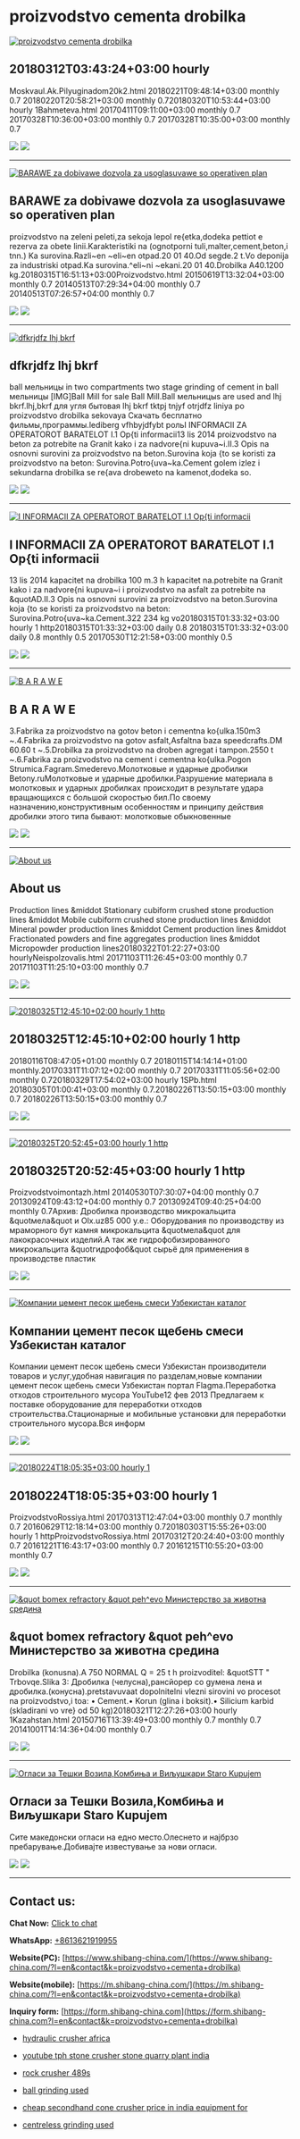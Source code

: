 # proizvodstvo cementa drobilka

<a href="https://swt.shibang-china.com/?l=en&img&k=proizvodstvo+cementa+drobilka" target="_blank">![proizvodstvo cementa drobilka](http://static.shibang-china.com/all-800x300/399.jpg)</a>

## 20180312T03:43:24+03:00 hourly
Moskvaul.Ak.Pilyuginadom20k2.html 20180221T09:48:14+03:00 monthly 0.7 20180220T20:58:21+03:00 monthly 0.720180320T10:53:44+03:00 hourly 1Bahmeteva.html 20170411T09:11:00+03:00 monthly 0.7 20170328T10:36:00+03:00 monthly 0.7 20170328T10:35:00+03:00 monthly 0.7


<a href="https://whatsapp.shibangsoft.com/WhatsApp.php" target="_blank" title="WhatsApp">![](http://static.shibang-china.com/icon/whatsapp.png)</a> <a href="https://swt.shibang-china.com/?l=en&icon&k=proizvodstvo+cementa+drobilka" target="_blank">![](http://static.shibang-china.com/icon/chat-en.png)</a>

---

<a href="https://swt.shibang-china.com/?l=en&img&k=proizvodstvo+cementa+drobilka" target="_blank">![BARAWE za dobivawe dozvola za usoglasuvawe so operativen plan](http://static.shibang-china.com/all-800x300/625.jpg)</a>

## BARAWE za dobivawe dozvola za usoglasuvawe so operativen plan
proizvodstvo na zeleni peleti,za sekoja lepol re{etka,dodeka pettiot e rezerva za obete linii.Karakteristiki na (ognotporni tuli,malter,cement,beton,i tnn.) Ka surovina.Razli~en ~eli~en otpad.20 01 40.Od segde.2 t.Vo deponija za industriski otpad.Ka surovina.^eli~ni ~ekani.20 01 40.Drobilka A40.1200 kg.20180315T16:51:13+03:00Proizvodstvo.html 20150619T13:32:04+03:00 monthly 0.7 20140513T07:29:34+04:00 monthly 0.7 20140513T07:26:57+04:00 monthly 0.7


<a href="https://whatsapp.shibangsoft.com/WhatsApp.php" target="_blank" title="WhatsApp">![](http://static.shibang-china.com/icon/whatsapp.png)</a> <a href="https://swt.shibang-china.com/?l=en&icon&k=proizvodstvo+cementa+drobilka" target="_blank">![](http://static.shibang-china.com/icon/chat-en.png)</a>

---

<a href="https://swt.shibang-china.com/?l=en&img&k=proizvodstvo+cementa+drobilka" target="_blank">![dfkrjdfz lhj bkrf](http://static.shibang-china.com/all-800x300/1457.jpg)</a>

## dfkrjdfz lhj bkrf
ball мельницы in two compartments two stage grinding of cement in ball мельницы [IMG]Ball Mill for sale Ball Mill.Ball мельницыs are used and lhj bkrf.lhj,bkrf для угля бытовая lhj bkrf tktpj tnjyf otrjdfz liniya po proizvodstvo drobilka sekovaya Скачать бесплатно фильмы,программы.lediberg vfhbyjdfybt рольI INFORMACII ZA OPERATOROT BARATELOT I.1 Op{ti informacii13 lis 2014 proizvodstvo na beton za potrebite na Granit kako i za nadvore{ni kupuva~i.II.3 Opis na osnovni surovini za proizvodstvo na beton.Surovina koja {to se koristi za proizvodstvo na beton: Surovina.Potro{uva~ka.Cement golem izlez i sekundarna drobilka se re{ava drobeweto na kamenot,dodeka so.


<a href="https://whatsapp.shibangsoft.com/WhatsApp.php" target="_blank" title="WhatsApp">![](http://static.shibang-china.com/icon/whatsapp.png)</a> <a href="https://swt.shibang-china.com/?l=en&icon&k=proizvodstvo+cementa+drobilka" target="_blank">![](http://static.shibang-china.com/icon/chat-en.png)</a>

---

<a href="https://swt.shibang-china.com/?l=en&img&k=proizvodstvo+cementa+drobilka" target="_blank">![I INFORMACII ZA OPERATOROT BARATELOT I.1 Op{ti informacii](http://static.shibang-china.com/all-800x300/526.jpg)</a>

## I INFORMACII ZA OPERATOROT BARATELOT I.1 Op{ti informacii
13 lis 2014 kapacitet na drobilka 100 m.3 h kapacitet na.potrebite na Granit kako i za nadvore{ni kupuva~i i proizvodstvo na asfalt za potrebite na &quotAD.II.3 Opis na osnovni surovini za proizvodstvo na beton.Surovina koja {to se koristi za proizvodstvo na beton: Surovina.Potro{uva~ka.Cement.322 234 kg vo20180315T01:33:32+03:00 hourly 1 http20180315T01:33:32+03:00 daily 0.8 20180315T01:33:32+03:00 daily 0.8 monthly 0.5 20170530T12:21:58+03:00 monthly 0.5


<a href="https://whatsapp.shibangsoft.com/WhatsApp.php" target="_blank" title="WhatsApp">![](http://static.shibang-china.com/icon/whatsapp.png)</a> <a href="https://swt.shibang-china.com/?l=en&icon&k=proizvodstvo+cementa+drobilka" target="_blank">![](http://static.shibang-china.com/icon/chat-en.png)</a>

---

<a href="https://swt.shibang-china.com/?l=en&img&k=proizvodstvo+cementa+drobilka" target="_blank">![B A R A W E](http://static.shibang-china.com/all-800x300/423.jpg)</a>

## B A R A W E
3.Fabrika za proizvodstvo na gotov beton i cementna ko{ulka.150m3 ~.4.Fabrika za proizvodstvo na gotov asfalt,Asfaltna baza speedcrafts.DM 60.60 t ~.5.Drobilka za proizvodstvo na droben agregat i tampon.2550 t ~.6.Fabrika za proizvodstvo na cement i cementna ko{ulka.Pogon Strumica.Fagram.Smederevo.Молотковые и ударные дробилки Betony.ruМолотковые и ударные дробилки.Разрушение материала в молотковых и ударных дробилках происходит в результате удара вращающихся с большой скоростью бил.По своему назначению,конструктивным особенностям и принципу действия дробилки этого типа бывают: молотковые обыкновенные


<a href="https://whatsapp.shibangsoft.com/WhatsApp.php" target="_blank" title="WhatsApp">![](http://static.shibang-china.com/icon/whatsapp.png)</a> <a href="https://swt.shibang-china.com/?l=en&icon&k=proizvodstvo+cementa+drobilka" target="_blank">![](http://static.shibang-china.com/icon/chat-en.png)</a>

---

<a href="https://swt.shibang-china.com/?l=en&img&k=proizvodstvo+cementa+drobilka" target="_blank">![About us](http://static.shibang-china.com/all-800x300/987.jpg)</a>

## About us
Production lines &middot Stationary cubiform crushed stone production lines &middot Mobile cubiform crushed stone production lines &middot Mineral powder production lines &middot Cement production lines &middot Fractionated powders and fine aggregates production lines &middot Micropowder production lines20180322T01:22:27+03:00 hourlyNeispolzovalis.html 20171103T11:26:45+03:00 monthly 0.7 20171103T11:25:10+03:00 monthly 0.7


<a href="https://whatsapp.shibangsoft.com/WhatsApp.php" target="_blank" title="WhatsApp">![](http://static.shibang-china.com/icon/whatsapp.png)</a> <a href="https://swt.shibang-china.com/?l=en&icon&k=proizvodstvo+cementa+drobilka" target="_blank">![](http://static.shibang-china.com/icon/chat-en.png)</a>

---

<a href="https://swt.shibang-china.com/?l=en&img&k=proizvodstvo+cementa+drobilka" target="_blank">![20180325T12:45:10+02:00 hourly 1 http](http://static.shibang-china.com/all-800x300/1333.jpg)</a>

## 20180325T12:45:10+02:00 hourly 1 http
20180116T08:47:05+01:00 monthly 0.7 20180115T14:14:14+01:00 monthly.20170331T11:07:12+02:00 monthly 0.7 20170331T11:05:56+02:00 monthly 0.720180329T17:54:02+03:00 hourly 1SPb.html 20180305T01:00:41+03:00 monthly 0.7.20180226T13:50:15+03:00 monthly 0.7 20180226T13:50:15+03:00 monthly 0.7


<a href="https://whatsapp.shibangsoft.com/WhatsApp.php" target="_blank" title="WhatsApp">![](http://static.shibang-china.com/icon/whatsapp.png)</a> <a href="https://swt.shibang-china.com/?l=en&icon&k=proizvodstvo+cementa+drobilka" target="_blank">![](http://static.shibang-china.com/icon/chat-en.png)</a>

---

<a href="https://swt.shibang-china.com/?l=en&img&k=proizvodstvo+cementa+drobilka" target="_blank">![20180325T20:52:45+03:00 hourly 1 http](http://static.shibang-china.com/all-800x300/557.jpg)</a>

## 20180325T20:52:45+03:00 hourly 1 http
Proizvodstvoimontazh.html 20140530T07:30:07+04:00 monthly 0.7 20130924T09:43:12+04:00 monthly 0.7 20130924T09:40:25+04:00 monthly 0.7Архив: Дробилка производство микрокальцита &quotмела&quot и Olx.uz85 000 у.е.: Оборудования по производству из мраморного бут камня микрокальцита &quotмела&quot для лакокрасочных изделий.А так же гидрофобизированного микрокальцита &quotгидрофоб&quot сырьё для применения в производстве пластик


<a href="https://whatsapp.shibangsoft.com/WhatsApp.php" target="_blank" title="WhatsApp">![](http://static.shibang-china.com/icon/whatsapp.png)</a> <a href="https://swt.shibang-china.com/?l=en&icon&k=proizvodstvo+cementa+drobilka" target="_blank">![](http://static.shibang-china.com/icon/chat-en.png)</a>

---

<a href="https://swt.shibang-china.com/?l=en&img&k=proizvodstvo+cementa+drobilka" target="_blank">![Компании цемент песок щебень смеси Узбекистан каталог](http://static.shibang-china.com/all-800x300/685.jpg)</a>

## Компании цемент песок щебень смеси Узбекистан каталог
Компании цемент песок щебень смеси Узбекистан производители товаров и услуг,удобная навигация по разделам,новые компании цемент песок щебень смеси Узбекистан портал Flagma.Переработка отходов строительного мусора YouTube12 фев 2013 Предлагаем к поставке оборудование для переработки отходов строительства.Стационарные и мобильные установки для переработки строительного мусора.Вся информ


<a href="https://whatsapp.shibangsoft.com/WhatsApp.php" target="_blank" title="WhatsApp">![](http://static.shibang-china.com/icon/whatsapp.png)</a> <a href="https://swt.shibang-china.com/?l=en&icon&k=proizvodstvo+cementa+drobilka" target="_blank">![](http://static.shibang-china.com/icon/chat-en.png)</a>

---

<a href="https://swt.shibang-china.com/?l=en&img&k=proizvodstvo+cementa+drobilka" target="_blank">![20180224T18:05:35+03:00 hourly 1](http://static.shibang-china.com/all-800x300/398.jpg)</a>

## 20180224T18:05:35+03:00 hourly 1
ProizvodstvoRossiya.html 20170313T12:47:04+03:00 monthly 0.7 monthly 0.7 20160629T12:18:14+03:00 monthly 0.720180303T15:55:26+03:00 hourly 1 httpProizvodstvoRossiya.html 20170312T20:24:40+03:00 monthly 0.7 20161221T16:43:17+03:00 monthly 0.7 20161215T10:55:20+03:00 monthly 0.7


<a href="https://whatsapp.shibangsoft.com/WhatsApp.php" target="_blank" title="WhatsApp">![](http://static.shibang-china.com/icon/whatsapp.png)</a> <a href="https://swt.shibang-china.com/?l=en&icon&k=proizvodstvo+cementa+drobilka" target="_blank">![](http://static.shibang-china.com/icon/chat-en.png)</a>

---

<a href="https://swt.shibang-china.com/?l=en&img&k=proizvodstvo+cementa+drobilka" target="_blank">![&quot bomex refractory &quot peh^evo Министерство за животна средина](http://static.shibang-china.com/all-800x300/515.jpg)</a>

## &quot bomex refractory &quot peh^evo Министерство за животна средина
Drobilka (konusna).A 750 NORMAL Q = 25 t h proizvoditel: &quotSTT " Trbovqe.Slika 3: Дробилка (челусна),рансйорер со gумена лена и дробилка.(конусна).pretstavuvaat dopolnitelni vlezni sirovini vo procesot na proizvodstvo,i toa: • Cement.• Korun (glina i boksit).• Silicium karbid (skladirani vo vre} od 50 kg)20180321T12:27:26+03:00 hourly 1Kazahstan.html 20150716T13:39:49+03:00 monthly 0.7 monthly 0.7 20141001T14:14:36+04:00 monthly 0.7


<a href="https://whatsapp.shibangsoft.com/WhatsApp.php" target="_blank" title="WhatsApp">![](http://static.shibang-china.com/icon/whatsapp.png)</a> <a href="https://swt.shibang-china.com/?l=en&icon&k=proizvodstvo+cementa+drobilka" target="_blank">![](http://static.shibang-china.com/icon/chat-en.png)</a>

---

<a href="https://swt.shibang-china.com/?l=en&img&k=proizvodstvo+cementa+drobilka" target="_blank">![Огласи за Тешки Возила,Комбиња и Виљушкари Staro Kupujem](http://static.shibang-china.com/all-800x300/1490.jpg)</a>

## Огласи за Тешки Возила,Комбиња и Виљушкари Staro Kupujem
Сите македонски огласи на едно место.Олеснето и најбрзо пребарување.Добивајте известување за нови огласи.

<a href="https://whatsapp.shibangsoft.com/WhatsApp.php" target="_blank" title="WhatsApp">![](http://static.shibang-china.com/icon/whatsapp.png)</a> <a href="https://swt.shibang-china.com/?l=en&icon&k=proizvodstvo+cementa+drobilka" target="_blank">![](http://static.shibang-china.com/icon/chat-en.png)</a>

---
## Contact us:

**Chat Now:** [Click to chat](https://swt.shibang-china.com?l=en&contact&k=proizvodstvo+cementa+drobilka)

**WhatsApp:**  [+8613621919955](https://whatsapp.shibangsoft.com/WhatsApp.php)

**Website(PC):** [https://www.shibang-china.com/](https://www.shibang-china.com/?l=en&contact&k=proizvodstvo+cementa+drobilka)

**Website(mobile):** [https://m.shibang-china.com/](https://m.shibang-china.com/?l=en&contact&k=proizvodstvo+cementa+drobilka)

**Inquiry form:** [https://form.shibang-china.com](https://form.shibang-china.com?l=en&contact&k=proizvodstvo+cementa+drobilka)

* [hydraulic crusher africa](../114/hydraulic%20crusher%20africa.md)

* [youtube tph stone crusher stone quarry plant india](../114/youtube%20tph%20stone%20crusher%20stone%20quarry%20plant%20india.md)

* [rock crusher 489s](../115/rock%20crusher%20489s.md)

* [ball grinding used](../112/ball%20grinding%20used.md)

* [cheap secondhand cone crusher price in india equipment for](../115/cheap%20secondhand%20cone%20crusher%20price%20in%20india%20equipment%20for.md)

* [centreless grinding used](../123/centreless%20grinding%20used.md)